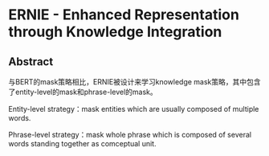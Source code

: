 # ERNIE - Enhanced Representation through Knowledge Integration

## Abstract

与BERT的mask策略相比，ERNIE被设计来学习knowledge mask策略，其中包含了entity-level的mask和phrase-level的mask。

Entity-level strategy：mask entities which are usually composed of multiple words.

Phrase-level strategy：mask whole phrase which is composed of several words standing together as comceptual unit.

